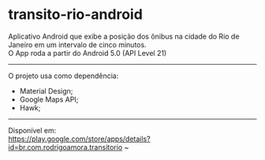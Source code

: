 # transito-rio-android
Aplicativo Android que exibe a posição dos ônibus na cidade do Rio de Janeiro em um intervalo de cinco minutos. <br>
O App roda a partir do Android 5.0 (API Level 21)

<hr>

O projeto usa como dependência:
- Material Design;
- Google Maps API;
- Hawk;

<hr>

Disponível em: <br>
https://play.google.com/store/apps/details?id=br.com.rodrigoamora.transitorio
~                                                                               
